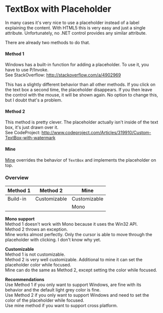# TextBox with Placeholder


In many cases it's very nice to use a placeholder instead of a label explaining the content.
With HTML5 this is very easy and just a single attribute. Unfortunately, no .NET control provides any similar attribute.

There are already two methods to do that.

#### Method 1
Windows has a built-in function for adding a placeholder. To use it, you have to use P/Invoke.    
See StackOverflow: http://stackoverflow.com/a/4902969

This has a slightly different behavior than all other methods. If you click on the text box a second time, the placeholder disappears. If you then leave the control with the mouse, it will be shown again. No option to change this, but I doubt that's a problem.

#### Method 2
This method is pretty clever. The placeholder actually isn't inside of the text box, it's just drawn over it.    
See CodeProject: http://www.codeproject.com/Articles/319910/Custom-TextBox-with-watermark

#### Mine
[Mine](https://github.com/akorb/TextBox-with-Placeholder/blob/master/PlaceholderTextBox.cs) overrides the behavior of `TextBox` and implements the placeholder on top.

### Overview

| Method 1  | Method 2  | Mine |
| --------- |-----------| -----|
| Build-in  |Customizable|Customizable|
|           |           | Mono |

**Mono support**     
Method 1 doesn't work with Mono because it uses the Win32 API.     
Method 2 throws an exception.     
Mine works almost perfectly. Only the cursor is able to move through the placeholder with clicking. I don't know why yet.     

**Customizable**      
Method 1 is not customizable.      
Method 2 is very well customizable. Additional to mine it can set the placeholder color while focused.       
Mine can do the same as Method 2, except setting the color while focused.

**Recommendations**     
Use Method 1 if you only want to support Windows, are fine with its behavior and the default light grey color is fine.    
Use Method 2 if you only want to support Windows and need to set the color of the placeholder while focused.    
Use mine method if you want to support cross platform.
